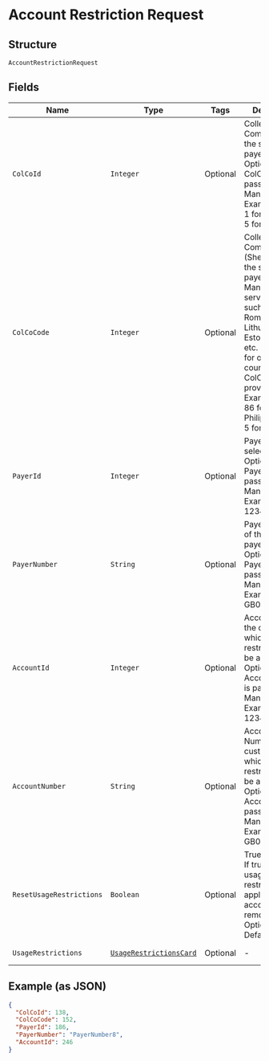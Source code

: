 
# Account Restriction Request

## Structure

`AccountRestrictionRequest`

## Fields

| Name | Type | Tags | Description | Getter | Setter |
|  --- | --- | --- | --- | --- | --- |
| `ColCoId` | `Integer` | Optional | Collecting Company Id of the selected payer.<br>Optional if ColCoCode is passed else Mandatory.<br>Example:<br>1 for Philippines<br>5 for UK | Integer getColCoId() | setColCoId(Integer colCoId) |
| `ColCoCode` | `Integer` | Optional | Collecting Company Code (Shell Code) of the selected payer.<br>Mandatory for serviced OUs such as Romania, Latvia, Lithuania, Estonia, Ukraine etc. It is optional for other countries if ColCoID is provided.<br>Example:<br>86 for Philippines<br>5 for UK | Integer getColCoCode() | setColCoCode(Integer colCoCode) |
| `PayerId` | `Integer` | Optional | Payer Id of the selected payer.<br>Optional if PayerNumber is passed else Mandatory<br>Example: 123456 | Integer getPayerId() | setPayerId(Integer payerId) |
| `PayerNumber` | `String` | Optional | Payer Number of the selected payer.<br>Optional if PayerId is passed else Mandatory<br>Example: GB000000123 | String getPayerNumber() | setPayerNumber(String payerNumber) |
| `AccountId` | `Integer` | Optional | Account ID of the customer on which the restrictions will be applied.<br>Optional if AccountNumber is passed, else Mandatory.<br>Example: 123456 | Integer getAccountId() | setAccountId(Integer accountId) |
| `AccountNumber` | `String` | Optional | Account Number of the customer on which the restrictions will be applied.<br>Optional if AccountId is passed, else Mandatory.<br>Example: GB000000123 | String getAccountNumber() | setAccountNumber(String accountNumber) |
| `ResetUsageRestrictions` | `Boolean` | Optional | True/False.<br>If true, the usage restrictions applied on the account will be removed.<br>Optional<br>Default: False | Boolean getResetUsageRestrictions() | setResetUsageRestrictions(Boolean resetUsageRestrictions) |
| `UsageRestrictions` | [`UsageRestrictionsCard`](../../doc/models/usage-restrictions-card.md) | Optional | - | UsageRestrictionsCard getUsageRestrictions() | setUsageRestrictions(UsageRestrictionsCard usageRestrictions) |

## Example (as JSON)

```json
{
  "ColCoId": 138,
  "ColCoCode": 152,
  "PayerId": 186,
  "PayerNumber": "PayerNumber8",
  "AccountId": 246
}
```

